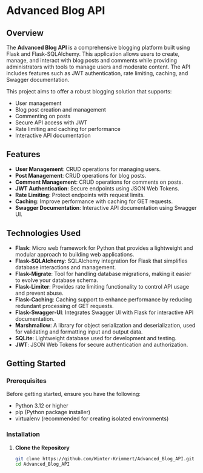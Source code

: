 # Advanced Blog API

## Overview

The **Advanced Blog API** is a comprehensive blogging platform built using Flask and Flask-SQLAlchemy. This application allows users to create, manage, and interact with blog posts and comments while providing administrators with tools to manage users and moderate content. The API includes features such as JWT authentication, rate limiting, caching, and Swagger documentation.

This project aims to offer a robust blogging solution that supports:
- User management
- Blog post creation and management
- Commenting on posts
- Secure API access with JWT
- Rate limiting and caching for performance
- Interactive API documentation

## Features

- **User Management**: CRUD operations for managing users.
- **Post Management**: CRUD operations for blog posts.
- **Comment Management**: CRUD operations for comments on posts.
- **JWT Authentication**: Secure endpoints using JSON Web Tokens.
- **Rate Limiting**: Protect endpoints with request limits.
- **Caching**: Improve performance with caching for GET requests.
- **Swagger Documentation**: Interactive API documentation using Swagger UI.

## Technologies Used

- **Flask**: Micro web framework for Python that provides a lightweight and modular approach to building web applications.
- **Flask-SQLAlchemy**: SQLAlchemy integration for Flask that simplifies database interactions and management.
- **Flask-Migrate**: Tool for handling database migrations, making it easier to evolve your database schema.
- **Flask-Limiter**: Provides rate limiting functionality to control API usage and prevent abuse.
- **Flask-Caching**: Caching support to enhance performance by reducing redundant processing of GET requests.
- **Flask-Swagger-UI**: Integrates Swagger UI with Flask for interactive API documentation.
- **Marshmallow**: A library for object serialization and deserialization, used for validating and formatting input and output data.
- **SQLite**: Lightweight database used for development and testing.
- **JWT**: JSON Web Tokens for secure authentication and authorization.

## Getting Started

### Prerequisites

Before getting started, ensure you have the following:

- Python 3.12 or higher
- pip (Python package installer)
- virtualenv (recommended for creating isolated environments)

### Installation

1. **Clone the Repository**

   ```bash
   git clone https://github.com/Winter-Krimmert/Advanced_Blog_API.git
   cd Advanced_Blog_API

